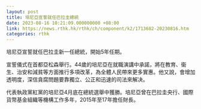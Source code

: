 ```yaml
---
layout: post
title: 培尼亞宣誓就任巴拉圭總統
date: 2023-08-16 10:21:09.000000000 +08:00
link: https://news.rthk.hk/rthk/ch/component/k2/1713682-20230816.htm
categories: rthk
---
```


培尼亞宣誓就任巴拉圭新一任總統，開始5年任期。

宣誓儀式在首都亞松森舉行。44歲的培尼亞在就職演講中承諾，將在教育、衞生、治安和減貧等方面推行多項改革，為全體人民帶來更多實惠。他又說，會增加透明度，深信貪腐問題要靠獨立、公正和迅速的司法來解决。

代表執政黨紅黨的培尼亞4月底在總統選舉中獲勝。培尼亞曾在巴拉圭央行、國際貨幣基金組織等機構工作多年，2015年至17年擔任財長。
